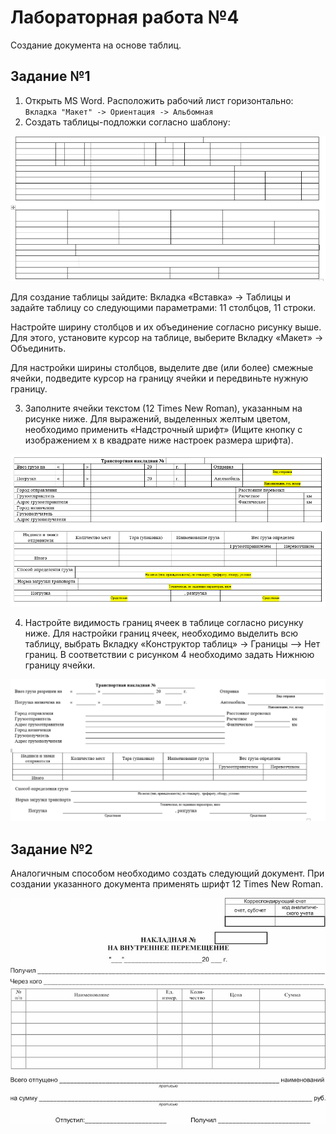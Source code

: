 # Лабораторная работа №4

Создание документа на основе таблиц.

## Задание №1

1. Открыть MS Word. Расположить рабочий лист горизонтально: `Вкладка "Макет" -> Ориентация -> Альбомная`
2. Создать таблицы-подложки согласно шаблону:

![1](1.png)

Для создание таблицы зайдите: Вкладка «Вставка» -> Таблицы и задайте таблицу со следующими параметрами: 11 столбцов, 11 строки.

Настройте ширину столбцов и их объединение согласно рисунку выше. Для этого, установите курсор на таблице, выберите Вкладку «Макет» -> Объединить.

Для настройки ширины столбцов, выделите две (или более) смежные ячейки, подведите курсор на границу ячейки и передвиньте нужную границу.

3. Заполните ячейки текстом (12 Times New Roman), указанным на рисунке ниже.  Для выражений, выделенных желтым цветом, необходимо применить «Надстрочный шрифт» (Ищите кнопку с изображением x в квадрате ниже настроек размера шрифта).

![2](2.png)

4. Настройте видимость границ ячеек в таблице согласно рисунку ниже. Для настройки границ ячеек, необходимо выделить всю таблицу, выбрать Вкладку «Конструктор таблиц» -> Границы –> Нет границ. В соответствии с рисунком 4 необходимо задать Нижнюю границу ячейки.

![3](3.png)

## Задание №2

Аналогичным способом необходимо создать следующий документ. При создании указанного документа применять шрифт 12 Times New Roman.

![4](4.png)

